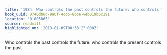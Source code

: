 ```yaml
---
title: '1984: Who controls the past controls the future: who controls the …'
book_uuid: 0740db6d-9a0f-4cd5-8bb6-6eb019b6c191
location: '0.805865'
source: readmill
highlighted_on: '2013-01-09T00:33:27.000Z'
---
```


Who controls the past controls the future: who controls the present controls the past